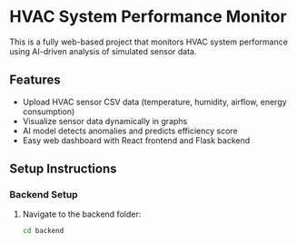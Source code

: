 # HVAC System Performance Monitor

This is a fully web-based project that monitors HVAC system performance using AI-driven analysis of simulated sensor data.

## Features

- Upload HVAC sensor CSV data (temperature, humidity, airflow, energy consumption)
- Visualize sensor data dynamically in graphs
- AI model detects anomalies and predicts efficiency score
- Easy web dashboard with React frontend and Flask backend

## Setup Instructions

### Backend Setup

1. Navigate to the backend folder:

   ```bash
   cd backend
